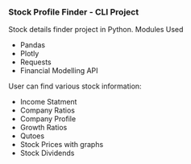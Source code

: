 ### Stock Profile Finder - CLI Project

Stock details finder project in Python. 
Modules Used
  - Pandas
  - Plotly
  - Requests
  - Financial Modelling API

User can find various stock information:
  - Income Statment
  - Company Ratios
  - Company Profile
  - Growth Ratios
  - Qutoes
  - Stock Prices with graphs
  - Stock Dividends

